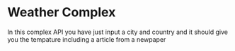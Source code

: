 # Weather Complex

In this complex API you have just input a city and country and it should give you the tempature including a article from a newpaper
